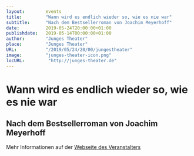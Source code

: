 ```yaml
---
layout:        events
title:         "Wann wird es endlich wieder so, wie es nie war"
subtitle:      "Nach dem Bestsellerroman von Joachim Meyerhoff"
date:          2019-05-24T20:00:00+01:00
publishdate:   2019-05-14T00:00:00+01:00
author:        "Junges Theater"
place:         "Junges Theater"
URL:           "/2019/05/24/20/00/jungestheater"
image:         "junges-theater-icon.png"
locURL:         "http://junges-theater.de"
---
```


Wann wird es endlich wieder so, wie es nie war
===========

Nach dem Bestsellerroman von Joachim Meyerhoff
-----------



Mehr Informationen auf der [Webseite des Veranstalters](http://www.junges-theater.de/content/index.php?id=681)
